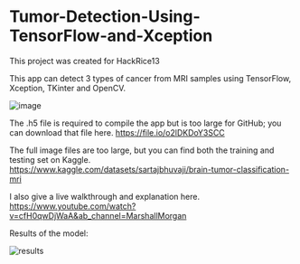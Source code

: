 # Tumor-Detection-Using-TensorFlow-and-Xception

This project was created for HackRice13


This app can detect 3 types of cancer from MRI samples using TensorFlow, Xception, TKinter and OpenCV.

![image](https://github.com/marshallhm1/Tumor-Detection-Using-TensorFlow-and-Xception/assets/105462702/063eac7f-77e8-4c4f-9b2b-a72836eade82)

The .h5 file is required to compile the app but is too large for GitHub; you can download that file here.
https://file.io/o2lDKDoY3SCC

The full image files are too large, but you can find both the training and testing set on Kaggle.
https://www.kaggle.com/datasets/sartajbhuvaji/brain-tumor-classification-mri


I also give a live walkthrough and explanation here. 
https://www.youtube.com/watch?v=cfH0qwDjWaA&ab_channel=MarshallMorgan

Results of the model: 


![results](https://github.com/marshallhm1/Tumor-Detection-Using-TensorFlow-and-Xception/assets/105462702/10dbc219-eaf9-45ba-9601-326ba63ea65e)
